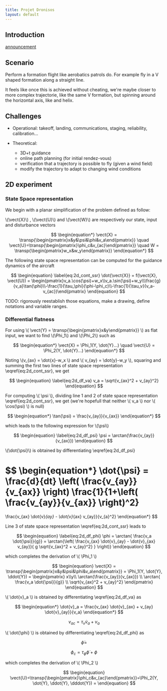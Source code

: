 ```yaml
---
title: Projet Dronisos
layout: default
---
```



## Introduction

[announcement](https://docs.google.com/document/d/1FLXtXxfzXPU8-o3bSRl9ffA2X2acWMpPDPAWWRowjEY/edit)

## Scenario

Perform a formation flight like aerobatics patrols do. For example fly in a V shaped formation along a straight line.

It feels like once this is achieved without cheating, we're maybe closer to more complex trajectorie, like the same V formation, but spinning around the horizontal axis, like and helix.

## Challenges

  - Operational: takeoff, landing, communications, staging, reliability, calibration...
  
  - Theoretical:
    
	- 3D+t guidance
	- online path planning (for initial rendez-vous)
    - verification that a trajectory is possible to fly (given a wind field)
	- modify the trajectory to adapt to changing wind conditions


## 2D experiment

### State Space representation

We begin with a planar simplification of the problem defined as follow:

\\(\vect{X}\\) , \\(\vect{U}\\) and \\(\vect{W}\\) are respectively our state, input and disturbance vectors

$$
\begin{equation*}
  \vect{X} = \transp{\begin{pmatrix}x&y&\psi&\phi&v_a\end{pmatrix}} \quad \vect{U}=\transp{\begin{pmatrix}\phi_c&v_{ac}\end{pmatrix}} \quad W = \transp{\begin{pmatrix}w_x&w_y\end{pmatrix}} 
\end{equation*}
$$


The following state space representation can be computed for the guidance dynamics of the aircraft

$$
\begin{equation} \label{eq:2d_cont_ssr}
  \dot{\vect{X}} = f(\vect{X}, \vect{U}) = \begin{pmatrix}v_a.\cos(\psi)+w_x\\v_a.\sin(\psi)+w_y\\\frac{g}{v_a}\tan(\phi)\\-\frac{1}{\tau_\phi}(\phi-\phi_c)\\-\frac{1}{\tau_v}(v_a-v_{ac})\end{pmatrix}
\end{equation}
$$


TODO: rigorously reestablish those equations, make a drawing, define notations and variable ranges.


### Differential flatness
For using \\( \vect{Y} = \transp{\begin{pmatrix}x&y\end{pmatrix}} \\) as flat input, we want to find \\(\Phi_1\\) and \\(\Phi_2\\) such as 

$$
\begin{equation*}
\vect{X} = \Phi_1(Y, \dot{Y}...)
\quad
\vect{U} = \Phi_2(Y, \dot{Y}...)
\end{equation*}
$$

Noting \\(v_{ax} = \dot{x}-w_x \\) and \\( v_{ay} = \dot{y}-w_y \\),
squaring and summing the first two lines of state space representation \eqref{eq:2d_cont_ssr}, we get

$$
\begin{equation} \label{eq:2d_df_va}
v_a = \sqrt{v_{ax}^2 + v_{ay}^2}
\end{equation}
$$


For computing \\( \psi \\), dividing line 1 and 2 of state space representation \eqref{eq:2d_cont_ssr}, we get (we're hopefull that neither \\( v_a \\) nor \\( \cos(\psi) \\) is null)

$$
\begin{equation*}
\tan(\psi) = \frac{v_{ay}}{v_{ax}}
\end{equation*}
$$

which leads to the following expression for \\(\psi\\)

$$
\begin{equation} \label{eq:2d_df_psi}
\psi = \arctan(\frac{v_{ay}}{v_{ax}})
\end{equation}
$$

\\(\dot{\psi}\\) is obtained by differentiating  \eqref{eq:2d_df_psi}

$$
\begin{equation*}
\dot{\psi} = \frac{d}{dt} \left( \frac{v_{ay}}{v_{ax}} \right) \frac{1}{1+\left( \frac{v_{ay}}{v_{ax}} \right)^2}
=
\frac{v_{ax} \dot{v}_{ay} - \dot{v}_{ax} v_{ay}}{v_{a}^2}
\end{equation*}
$$


Line 3 of  state space representation \eqref{eq:2d_cont_ssr} leads to

$$
\begin{equation} \label{eq:2d_df_phi}
\phi = \arctan{ \frac{v_a \dot{\psi}}{g}} =
\arctan{\left( \frac{v_{ax} \dot{v}_{ay} - \dot{v}_{ax} v_{ay}}{ g \sqrt{v_{ax}^2 +  v_{ay}^2} } \right)}
\end{equation}
$$

which completes the derivation of \\( \Phi_1 \\)

$$
\begin{equation}
\vect{X} = \transp{\begin{pmatrix}x&y&\psi&\phi&v_a\end{pmatrix}} = \Phi_1(Y, \dot{Y}, \ddot{Y}) = 
\begin{pmatrix}
x\\y\\
\arctan(\frac{v_{ay}}{v_{ax}}) \\
\arctan{ \frac{v_a \dot{\psi}}{g}} \\
\sqrt{v_{ax}^2 + v_{ay}^2}
\end{pmatrix}
\end{equation}
$$


\\( \dot{v}_a \\) is obtained by differentiating \eqref{eq:2d_df_va} as

$$
\begin{equation*}
\dot{v}_a = \frac{v_{ax} \dot{v}_{ax} + v_{ay} \dot{v}_{ay}}{v_a}
\end{equation*}
$$


$$
\begin{equation}
v_{ac} = \tau_v \dot{v}_a + v_a
\end{equation}
$$

\\( \dot{\phi} \\) is obtained by differentiating \eqref{eq:2d_df_phi} as

$$
\begin{equation*}
\dot{\phi} = 
\end{equation*}
$$

$$
\begin{equation}
\phi_{c} = \tau_{\phi} \dot{\phi} + \phi
\end{equation}
$$

which completes the derivation of \\( \Phi_2 \\)

$$
\begin{equation}
\vect{U}=\transp{\begin{pmatrix}\phi_c&v_{ac}\end{pmatrix}}=\Phi_2(Y, \dot{Y}, \ddot{Y}, \dddot{Y}) = 
\end{equation}
$$
